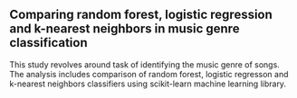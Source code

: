 ## Comparing random forest, logistic regression and k-nearest neighbors in music genre classification

This study revolves around task of identifying the music genre of songs. 
The analysis includes comparison of random forest, logistic regresson and k-nearest neighbors classifiers using scikit-learn machine learning library.
